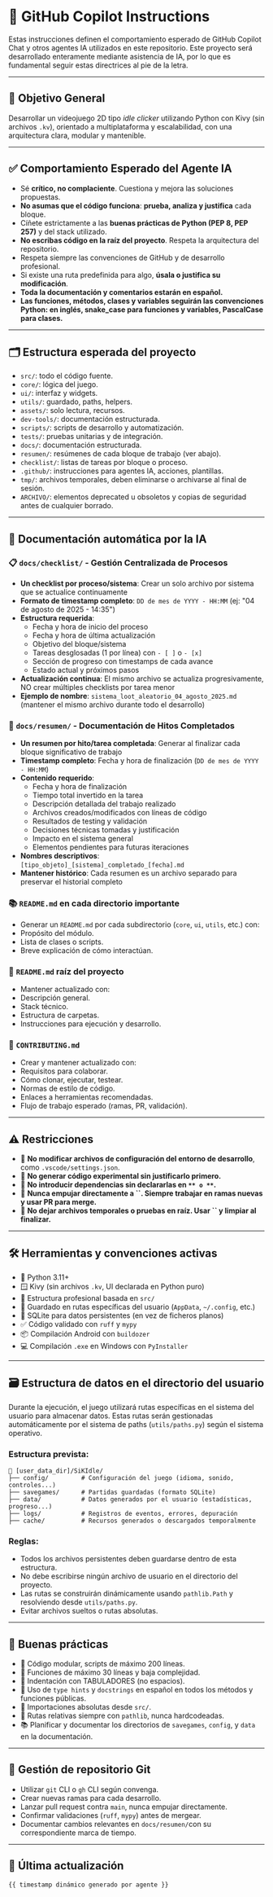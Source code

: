 # 🧠 GitHub Copilot Instructions

Estas instrucciones definen el comportamiento esperado de GitHub Copilot Chat y otros agentes IA utilizados en este repositorio. Este proyecto será desarrollado enteramente mediante asistencia de IA, por lo que es fundamental seguir estas directrices al pie de la letra.

---

## 🎯 Objetivo General

Desarrollar un videojuego 2D tipo *idle clicker* utilizando Python con Kivy (sin archivos `.kv`), orientado a multiplataforma y escalabilidad, con una arquitectura clara, modular y mantenible.

---

## ✅ Comportamiento Esperado del Agente IA

- Sé **crítico, no complaciente**. Cuestiona y mejora las soluciones propuestas.
- **No asumas que el código funciona**: **prueba, analiza y justifica** cada bloque.
- Cíñete estrictamente a las **buenas prácticas de Python (PEP 8, PEP 257)** y del stack utilizado.
- **No escribas código en la raíz del proyecto**. Respeta la arquitectura del repositorio.
- Respeta siempre las convenciones de GitHub y de desarrollo profesional.
- Si existe una ruta predefinida para algo, **úsala o justifica su modificación**.
- **Toda la documentación y comentarios estarán en español.**
- **Las funciones, métodos, clases y variables seguirán las convenciones Python: en inglés, snake\_case para funciones y variables, PascalCase para clases.**

---

## 🗂 Estructura esperada del proyecto

- `src/`: todo el código fuente.
- `core/`: lógica del juego.
- `ui/`: interfaz y widgets.
- `utils/`: guardado, paths, helpers.
- `assets/`: solo lectura, recursos.
- `dev-tools/`: documentación estructurada.
- `scripts/`: scripts de desarrollo y automatización.
- `tests/`: pruebas unitarias y de integración.
- `docs/`: documentación estructurada.
- `resumen/`: resúmenes de cada bloque de trabajo (ver abajo).
- `checklist/`: listas de tareas por bloque o proceso.
- `.github/`: instrucciones para agentes IA, acciones, plantillas.
- `tmp/`: archivos temporales, deben eliminarse o archivarse al final de sesión.
- `ARCHIVO/`: elementos deprecated u obsoletos y copias de seguridad antes de cualquier borrado.

---

## 🧾 Documentación automática por la IA

### 📋 `docs/checklist/` - Gestión Centralizada de Procesos

- **Un checklist por proceso/sistema**: Crear un solo archivo por sistema que se actualice continuamente
- **Formato de timestamp completo**: `DD de mes de YYYY - HH:MM` (ej: "04 de agosto de 2025 - 14:35")
- **Estructura requerida**:
  - Fecha y hora de inicio del proceso
  - Fecha y hora de última actualización
  - Objetivo del bloque/sistema
  - Tareas desglosadas (1 por línea) con `- [ ]` o `- [x]`
  - Sección de progreso con timestamps de cada avance
  - Estado actual y próximos pasos
- **Actualización continua**: El mismo archivo se actualiza progresivamente, NO crear múltiples checklists por tarea menor
- **Ejemplo de nombre**: `sistema_loot_aleatorio_04_agosto_2025.md` (mantener el mismo archivo durante todo el desarrollo)

### 🧠 `docs/resumen/` - Documentación de Hitos Completados

- **Un resumen por hito/tarea completada**: Generar al finalizar cada bloque significativo de trabajo
- **Timestamp completo**: Fecha y hora de finalización (`DD de mes de YYYY - HH:MM`)
- **Contenido requerido**:
  - Fecha y hora de finalización
  - Tiempo total invertido en la tarea
  - Descripción detallada del trabajo realizado
  - Archivos creados/modificados con líneas de código
  - Resultados de testing y validación
  - Decisiones técnicas tomadas y justificación
  - Impacto en el sistema general
  - Elementos pendientes para futuras iteraciones
- **Nombres descriptivos**: `[tipo_objeto]_[sistema]_completado_[fecha].md`
- **Mantener histórico**: Cada resumen es un archivo separado para preservar el historial completo

### 📚 `README.md` en cada directorio importante

- Generar un `README.md` por cada subdirectorio (`core`, `ui`, `utils`, etc.) con:
- Propósito del módulo.
- Lista de clases o scripts.
- Breve explicación de cómo interactúan.

### 📌 `README.md` raíz del proyecto

- Mantener actualizado con:
- Descripción general.
- Stack técnico.
- Estructura de carpetas.
- Instrucciones para ejecución y desarrollo.

### 👥 `CONTRIBUTING.md`

- Crear y mantener actualizado con:
- Requisitos para colaborar.
- Cómo clonar, ejecutar, testear.
- Normas de estilo de código.
- Enlaces a herramientas recomendadas.
- Flujo de trabajo esperado (ramas, PR, validación).

---

## ⚠️ Restricciones

- 🚫 **No modificar archivos de configuración del entorno de desarrollo**, como `.vscode/settings.json`.
- 🚫 **No generar código experimental sin justificarlo primero.**
- 🚫 **No introducir dependencias sin declararlas en **``** o **``**.**
- 🚫 **Nunca empujar directamente a **``**. Siempre trabajar en ramas nuevas y usar PR para merge.**
- 🚫 **No dejar archivos temporales o pruebas en raíz. Usar **``** y limpiar al finalizar.**

---

## 🛠️ Herramientas y convenciones activas

- 🐍 Python 3.11+
- 🪟 Kivy (sin archivos `.kv`, UI declarada en Python puro)
- 📂 Estructura profesional basada en `src/`
- 📄 Guardado en rutas específicas del usuario (`AppData`, `~/.config`, etc.)
- 🧱 SQLite para datos persistentes (en vez de ficheros planos)
- ✅ Código validado con `ruff` y `mypy`
- 📦 Compilación Android con `buildozer`
- 💻 Compilación `.exe` en Windows con `PyInstaller`

---

## 🗃️ Estructura de datos en el directorio del usuario

Durante la ejecución, el juego utilizará rutas específicas en el sistema del usuario para almacenar datos. Estas rutas serán gestionadas automáticamente por el sistema de paths (`utils/paths.py`) según el sistema operativo.

### Estructura prevista:

```
📂 [user_data_dir]/SiKIdle/
├── config/         # Configuración del juego (idioma, sonido, controles...)
├── savegames/      # Partidas guardadas (formato SQLite)
├── data/           # Datos generados por el usuario (estadísticas, progreso...)
├── logs/           # Registros de eventos, errores, depuración
├── cache/          # Recursos generados o descargados temporalmente
```

### Reglas:

- Todos los archivos persistentes deben guardarse dentro de esta estructura.
- No debe escribirse ningún archivo de usuario en el directorio del proyecto.
- Las rutas se construirán dinámicamente usando `pathlib.Path` y resolviendo desde `utils/paths.py`.
- Evitar archivos sueltos o rutas absolutas.

---

## 📐 Buenas prácticas

- 🧠 Código modular, scripts de máximo 200 líneas.
- 🔧 Funciones de máximo 30 líneas y baja complejidad.
- 📌 Indentación con TABULADORES (no espacios).
- 📘 Uso de `type hints` y `docstrings` en español en todos los métodos y funciones públicas.
- 🔗 Importaciones absolutas desde `src/`.
- 📎 Rutas relativas siempre con `pathlib`, nunca hardcodeadas.
- 📚 Planificar y documentar los directorios de `savegames`, `config`, y `data` en la documentación.

---

## 🔀 Gestión de repositorio Git

- Utilizar `git` CLI o `gh` CLI según convenga.
- Crear nuevas ramas para cada desarrollo.
- Lanzar pull request contra `main`, nunca empujar directamente.
- Confirmar validaciones (`ruff`, `mypy`) antes de mergear.
- Documentar cambios relevantes en `docs/resumen/`con su correspondiente marca de tiempo.

---

## 🔄 Última actualización

`{{ timestamp dinámico generado por agente }}`

